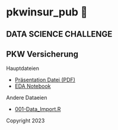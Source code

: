 # pkwinsur_pub 🚙

## DATA SCIENCE CHALLENGE
## PKW Versicherung

Hauptdateien

+ [Präsentation Datei (PDF)](präsi-datachallenge.pdf)
+ [EDA Notebook](notebooks/EDA-general.ipynb)

Andere Dataeien

+ [001-Data_Import.R](code/001-Data_Import.R)


Copyright 2023
